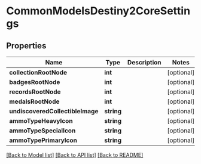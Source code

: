 # CommonModelsDestiny2CoreSettings

## Properties
Name | Type | Description | Notes
------------ | ------------- | ------------- | -------------
**collectionRootNode** | **int** |  | [optional] 
**badgesRootNode** | **int** |  | [optional] 
**recordsRootNode** | **int** |  | [optional] 
**medalsRootNode** | **int** |  | [optional] 
**undiscoveredCollectibleImage** | **string** |  | [optional] 
**ammoTypeHeavyIcon** | **string** |  | [optional] 
**ammoTypeSpecialIcon** | **string** |  | [optional] 
**ammoTypePrimaryIcon** | **string** |  | [optional] 

[[Back to Model list]](../README.md#documentation-for-models) [[Back to API list]](../README.md#documentation-for-api-endpoints) [[Back to README]](../README.md)



